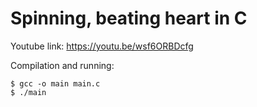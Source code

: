 
# Spinning, beating heart in C

Youtube link: https://youtu.be/wsf6ORBDcfg

Compilation and running:
```
$ gcc -o main main.c
$ ./main
```
